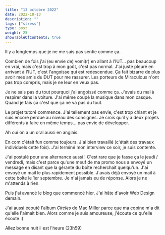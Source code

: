```yaml
---
title: "13 octobre 2022"
date: 2022-10-13
description: ""
tags: ["stress"]
type: post
weight: 25
showTableOfContents: true
---
```


Il y a longtemps que je ne me suis pas sentie comme ça.

Combien de fois j'ai (eu envie de) vomi(r) en allant à l'IUT... pas beaucoup en vrai, mais c'est trop à mon goût, c'est pas normal. J'ai juste pleuré en arrivant à l'IUT, c'est l'angoisse qui est redescendue. Ça fait bizarre de plus avoir mes amis du DUT pour me rassurer. Les porteurs de Miraculous n'ont pas trop compris, mais je ne leur en veux pas.

Je ne sais pas du tout pourquoi j'ai angoissé comme ça. J'avais du mal à respirer dans la voiture. J'ai même coupé la musique dans mon casque. Quand je fais ça c'est que ça ne va pas du tout.

Le projet tutoré commence. J'ai tellement pas envie, c'est trop chiant et je suis encore perdue au niveau des consignes. Je crois qu'il y a deux projets différents à faire en même temps... pas envie de développer.

Ah oui on a un oral aussi en anglais.

En com c'était fun comme toujours. J'ai bien travaillé (c'était des travaux individuels cette fois). J'ai terminé mon interview ce soir, je suis contente.

J'ai postulé pour une alternance aussi ! C'est rare que je fasse ça le jeudi / vendredi, mais c'est parce qu'une meuf de ma promo nous a envoyé un message en disant que la gérante du boîte recherchait quelqu'un. J'ai envoyé un mail le plus rapidement possible. J'avais déjà envoyé un mail à cette boîte le 1er septembre. Je n'ai jamais eu de réponse. Alors je ne m'attends à rien.

Puis j'ai avancé le blog que commencé hier. J'ai hâte d'avoir Web Design demain.

J'ai aussi écouté l'album _Circles_ de Mac Miller parce que ma copine m'a dit qu'elle l'aimait bien. Alors comme je suis amoureuse, j'écoute ce qu'elle écoute :)

Allez bonne nuit il est l'heure (23h59)
